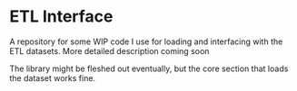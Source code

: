 # ETL Interface
A repository for some WIP code I use for loading and interfacing with the ETL datasets.
More detailed description coming soon

The library might be fleshed out eventually, but the core section that loads the dataset works fine.
